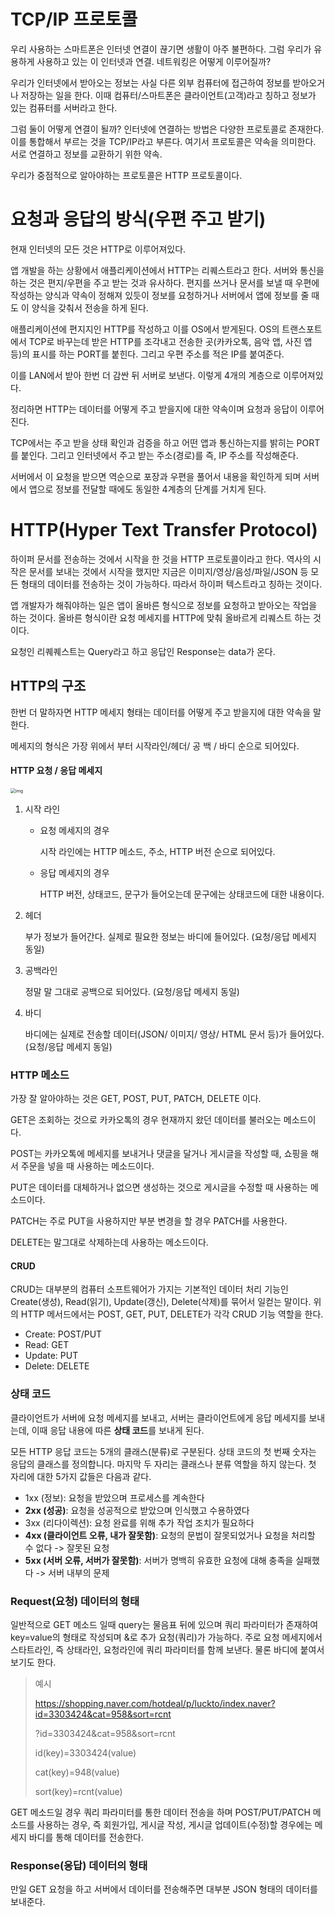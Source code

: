 # TCP/IP 프로토콜

우리 사용하는 스마트폰은 인터넷 연결이 끊기면 생활이 아주 불편하다. 그럼 우리가 유용하게 사용하고 있는 이 인터넷과 연결. 네트워킹은 어떻게 이루어질까? 

우리가 인터넷에서 받아오는 정보는 사실 다른 외부 컴퓨터에 접근하여 정보를 받아오거나 저장하는 일을 한다. 이때 컴퓨터/스마트폰은 클라이언트(고객)라고 칭하고 정보가 있는 컴퓨터를 서버라고 한다. 

그럼 둘이 어떻게 연결이 될까? 인터넷에 연결하는 방법은 다양한 프로토콜로 존재한다. 이를 통합해서 부르는 것을 TCP/IP라고 부른다. 여기서 프로토콜은 약속을 의미한다. 서로 연결하고 정보를 교환하기 위한 약속. 

우리가 중점적으로 알아야하는 프로토콜은 HTTP 프로토콜이다. 

# 요청과 응답의 방식(우편 주고 받기)

현재 인터넷의 모든 것은 HTTP로 이루어져있다. 

앱 개발을 하는 상황에서 애플리케이션에서 HTTP는 리퀘스트라고 한다. 서버와 통신을 하는 것은 편지/우편을 주고 받는 것과 유사하다. 편지를 쓰거나 문서를 보낼 때 우편에 작성하는 양식과 약속이 정해져 있듯이 정보를 요청하거나 서버에서 앱에 정보를 줄 때도 이 양식을 갖춰서 전송을 하게 된다. 

애플리케이션에 편지지인 HTTP를 작성하고 이를 OS에서 받게된다. OS의 트랜스포트에서 TCP로 바꾸는데 받은 HTTP를 조각내고 전송한 곳(카카오톡, 음악 앱, 사진 앱 등)의 표시를 하는 PORT를 붙힌다. 그리고 우편 주소를 적은 IP를 붙여준다. 

이를 LAN에서 받아 한번 더 감싼 뒤 서버로 보낸다. 이렇게 4개의 계층으로 이루어져있다. 



정리하면 HTTP는 데이터를 어떻게 주고 받을지에 대한 약속이며 요청과 응답이 이루어진다. 

TCP에서는 주고 받을 상태 확인과 검증을 하고 어떤 앱과 통신하는지를 밝히는 PORT를 붙인다. 그리고 인터넷에서 주고 받는 주소(경로)를 즉, IP 주소를 작성해준다. 

서버에서 이 요청을 받으면 역순으로 포장과 우편을 풀어서 내용을 확인하게 되며 서버에서 앱으로 정보를 전달할 때에도 동일한 4계층의 단계를 거치게 된다. 

# HTTP(Hyper Text Transfer Protocol)

하이퍼 문서를 전송하는 것에서 시작을 한 것을 HTTP 프로토콜이라고 한다. 역사의 시작은 문서를 보내는 것에서 시작을 했지만 지금은 이미지/영상/음성/파일/JSON 등 모든 형태의 데이터를 전송하는 것이 가능하다. 따라서 하이퍼 텍스트라고 칭하는 것이다. 

앱 개발자가 해줘야하는 일은 앱이 올바른 형식으로 정보를 요청하고 받아오는 작업을 하는 것이다. 올바른 형식이란 요청 메세지를  HTTP에 맞춰 올바르게 리퀘스트 하는 것이다. 

요청인 리퀘퀘스트는 Query라고 하고 응답인 Response는 data가 온다. 

## HTTP의 구조

한번 더 말하자면 HTTP 메세지 형태는 데이터를 어떻게 주고 받을지에 대한 약속을 말한다. 

메세지의 형식은 가장 위에서 부터 시작라인/헤더/  공 백  / 바디 순으로 되어있다. 

#### HTTP 요청 / 응답 메세지

<img src="https://blog.kakaocdn.net/dn/4g6c8/btqJRmEIaA9/7eygSadanLoc5FmWCwGZPK/img.png" alt="img" style="zoom: 50%;" />

1. 시작 라인 

   + 요청 메세지의 경우

     시작 라인에는 HTTP 메소드, 주소, HTTP 버전 순으로 되어있다. 

   + 응답 메세지의 경우

     HTTP 버전, 상태코드, 문구가 들어오는데 문구에는 상태코드에 대한 내용이다.

2. 헤더

   부가 정보가 들어간다. 실제로 필요한 정보는 바디에 들어있다. (요청/응답 메세지 동일)

3. 공백라인 

   정말 말 그대로 공백으로 되어있다. (요청/응답 메세지 동일)

4. 바디

   바디에는 실제로 전송할 데이터(JSON/ 이미지/ 영상/ HTML 문서 등)가 들어있다. (요청/응답 메세지 동일)

### HTTP 메소드

가장 잘 알아야하는 것은 GET, POST, PUT, PATCH, DELETE 이다. 

GET은 조회하는 것으로 카카오톡의 경우 현재까지 왔던 데이터를 불러오는 메소드이다. 

POST는 카카오톡에 메세지를 보내거나 댓글을 달거나 게시글을 작성할 때, 쇼핑을 해서 주문을 넣을 때 사용하는 메소드이다. 

PUT은 데이터를 대체하거나 없으면 생성하는 것으로 게시글을 수정할 때 사용하는 메소드이다. 

PATCH는 주로 PUT을 사용하지만 부분 변경을 할 경우 PATCH를 사용한다. 

DELETE는 말그대로 삭제하는데 사용하는 메소드이다. 

#### CRUD

CRUD는 대부분의 컴퓨터 소프트웨어가 가지는 기본적인 데이터 처리 기능인 Create(생성), Read(읽기), Update(갱신), Delete(삭제)를 묶어서 일컫는 말이다. 위의 HTTP 메서드에서는 POST, GET, PUT, DELETE가 각각 CRUD 기능 역할을 한다.

- Create: POST/PUT
- Read: GET
- Update: PUT
- Delete: DELETE

### 상태 코드

클라이언트가 서버에 요청 메세지를 보내고, 서버는 클라이언트에게 응답 메세지를 보내는데, 이때 응답 내용에 따른 **상태 코드**를 보내게 된다. 

모든 HTTP 응답 코드는 5개의 클래스(분류)로 구분된다. 상태 코드의 첫 번째 숫자는 응답의 클래스를 정의합니다. 마지막 두 자리는 클래스나 분류 역할을 하지 않는다. 첫 자리에 대한 5가지 값들은 다음과 같다.

- 1xx (정보): 요청을 받았으며 프로세스를 계속한다
- **2xx (성공)**: 요청을 성공적으로 받았으며 인식했고 수용하였다
- 3xx (리다이렉션): 요청 완료를 위해 추가 작업 조치가 필요하다
- **4xx (클라이언트 오류, 내가 잘못함)**: 요청의 문법이 잘못되었거나 요청을 처리할 수 없다 -> 잘못된 요청
- **5xx (서버 오류, 서버가 잘못함)**: 서버가 명백히 유효한 요청에 대해 충족을 실패했다 -> 서버 내부의 문제

### Request(요청) 데이터의 형태

일반적으로 GET 메소드 일때 query는 물음표 뒤에 있으며  쿼리 파라미터가 존재하여 key=value의 형태로 작성되며 &로 추가 요청(쿼리)가 가능하다. 주로 요청 메세지에서 스타트라인, 즉 상태라인, 요청라인에 쿼리 파라미터를 함께 보낸다. 물론 바디에 붙여서 보기도 한다.

> 예시
>
> https://shopping.naver.com/hotdeal/p/luckto/index.naver?id=3303424&cat=958&sort=rcnt
>
> ?id=3303424&cat=958&sort=rcnt
>
> id(key)=3303424(value)
>
> cat(key)=948(value)
>
> sort(key)=rcnt(value)

GET 메소드일 경우 쿼리 파라미터를 통한 데이터 전송을 하며 POST/PUT/PATCH 메소드를 사용하는 경우, 즉 회원가입, 게시글 작성, 게시글 업데이트(수정)할 경우에는 메세지 바디를 통해 데이터를 전송한다. 

### Response(응답) 데이터의 형태

만일 GET 요청을 하고 서버에서 데이터를 전송해주면 대부분 JSON 형태의 데이터를 보내준다. 



